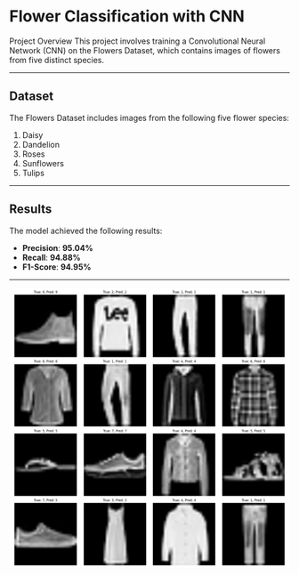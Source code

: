 # Flower Classification with CNN

Project Overview
This project involves training a Convolutional Neural Network (CNN) on the Flowers Dataset, which contains images of flowers from five distinct species. 

---
## Dataset

The Flowers Dataset includes images from the following five flower species:
1. Daisy
2. Dandelion
3. Roses
4. Sunflowers
5. Tulips

---

## Results
The model achieved the following results:

- **Precision**: **95.04%**
- **Recall**: **94.88%**
- **F1-Score**: **94.95%**
---

![flowers](https://github.com/LadyAmely/VGGNet-tensorflow/blob/master/plots/predictions_visualizations.png)


